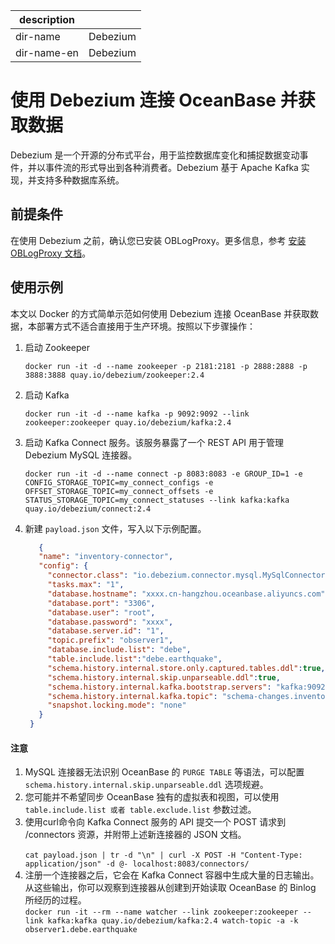 |description| |
|---|---|
|dir-name|Debezium|
|dir-name-en|Debezium|

# 使用 Debezium 连接 OceanBase 并获取数据

Debezium 是一个开源的分布式平台，用于监控数据库变化和捕捉数据变动事件，并以事件流的形式导出到各种消费者。Debezium 基于 Apache Kafka 实现，并支持多种数据库系统。

## 前提条件

在使用 Debezium 之前，确认您已安装 OBLogProxy。更多信息，参考 [安装 OBLogProxy 文档](https://www.oceanbase.com/docs/community-oblogproxy-doc-1000000000438540)。

## 使用示例

本文以 Docker 的方式简单示范如何使用 Debezium 连接  OceanBase 并获取数据，本部署方式不适合直接用于生产环境。按照以下步骤操作：

1. 启动 Zookeeper

    ```shell
    docker run -it -d --name zookeeper -p 2181:2181 -p 2888:2888 -p 3888:3888 quay.io/debezium/zookeeper:2.4
    ```

2. 启动 Kafka

    ```shell
    docker run -it -d --name kafka -p 9092:9092 --link zookeeper:zookeeper quay.io/debezium/kafka:2.4
    ```

3. 启动 Kafka Connect 服务。该服务暴露了一个 REST API 用于管理 Debezium MySQL 连接器。

    ```shell
    docker run -it -d --name connect -p 8083:8083 -e GROUP_ID=1 -e CONFIG_STORAGE_TOPIC=my_connect_configs -e OFFSET_STORAGE_TOPIC=my_connect_offsets -e STATUS_STORAGE_TOPIC=my_connect_statuses --link kafka:kafka  quay.io/debezium/connect:2.4
    ```

4. 新建 `payload.json` 文件，写入以下示例配置。

   ```json
      {
      "name": "inventory-connector",
      "config": {
        "connector.class": "io.debezium.connector.mysql.MySqlConnector",
        "tasks.max": "1",
        "database.hostname": "xxxx.cn-hangzhou.oceanbase.aliyuncs.com",
        "database.port": "3306",
        "database.user": "root",
        "database.password": "xxxx",
        "database.server.id": "1",
        "topic.prefix": "observer1",
        "database.include.list": "debe",
        "table.include.list":"debe.earthquake",
        "schema.history.internal.store.only.captured.tables.ddl":true,
        "schema.history.internal.skip.unparseable.ddl":true,
        "schema.history.internal.kafka.bootstrap.servers": "kafka:9092",
        "schema.history.internal.kafka.topic": "schema-changes.inventory",
        "snapshot.locking.mode": "none"
      }
    }
   ```

<main id="notice" type='notice'>
<h4>注意</h4>
<p><ol>
  <li>MySQL 连接器无法识别 OceanBase 的 <code>PURGE TABLE</code> 等语法，可以配置 <code>schema.history.internal.skip.unparseable.ddl</code> 选项规避。</li>
  <li>您可能并不希望同步 OceanBase 独有的虚拟表和视图，可以使用 <code>table.include.list 或者 table.exclude.list</code> 参数过滤。</li>
  <li>使用curl命令向 Kafka Connect 服务的 API 提交一个 POST 请求到 /connectors 资源，并附带上述新连接器的 JSON 文档。<br><code>
cat payload.json | tr -d "\n" | curl -X POST -H "Content-Type: application/json" -d @- localhost:8083/connectors/</code></li>
<li>注册一个连接器之后，它会在 Kafka Connect 容器中生成大量的日志输出。从这些输出，你可以观察到连接器从创建到开始读取 OceanBase 的 Binlog 所经历的过程。
<br><code>docker run -it --rm --name watcher --link zookeeper:zookeeper --link kafka:kafka quay.io/debezium/kafka:2.4 watch-topic -a -k observer1.debe.earthquake</code></li>
</ol>
</p>
</main>

